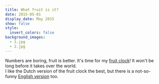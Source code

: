 ```yaml
---
title: What fruit is it?
date: 2015-05-01
display_date: May 2015
show: false
style:
  invert_colors: false
background_images:
  - 1.jpg
  - 2.jpg
---
```


<section>
  <span>
    Numbers are boring, fruit is better. It's time for my <a href="http://whatfruitisit.com/#nl">fruit clock</a>! It won't be long before it takes over the world.
  </span>
</section>

<section>
  <span>
    I like the Dutch version of the fruit clock the best, but there is a not-so-funny <a href="http://whatfruitisit.com/#en">English version</a> too.
  </span>
</section>
